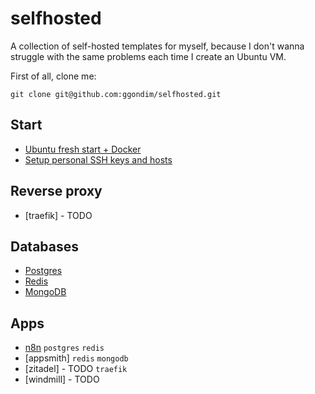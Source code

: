 # selfhosted
A collection of self-hosted templates for myself, because I don't wanna struggle with the same problems each time I create an Ubuntu VM.

First of all, clone me:

```
git clone git@github.com:ggondim/selfhosted.git
```

## Start

- [Ubuntu fresh start + Docker](/ubuntu/README.md)
- [Setup personal SSH keys and hosts](/ssh/README.md)

## Reverse proxy

- [traefik] - TODO

## Databases

- [Postgres](/postgres/README.md)
- [Redis](/redis/README.md)
- [MongoDB](/mongodb/README.md)

## Apps

- [n8n](/n8n/README.md) `postgres` `redis`
- [appsmith] `redis` `mongodb`
- [zitadel] - TODO `traefik`
- [windmill] - TODO
